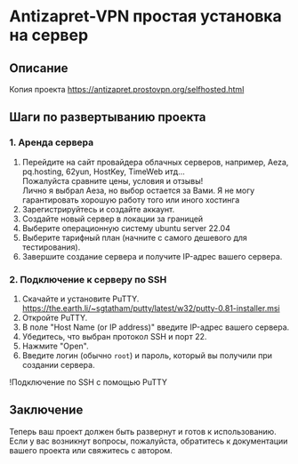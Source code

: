 # Antizapret-VPN простая установка на сервер

## Описание
Копия проекта https://antizapret.prostovpn.org/selfhosted.html

## Шаги по развертыванию проекта

### 1. Аренда сервера
1. Перейдите на сайт провайдера облачных серверов, например, Aeza, pq.hosting, 62yun, HostKey, TimeWeb итд...  
Пожалуйста сравните цены, условия и отзывы!  
Лично я выбрал Аеза, но выбор остается за Вами. Я не могу гарантировать хорошую работу того или иного хостинга  
2. Зарегистрируйтесь и создайте аккаунт.
3. Создайте новый сервер в локации за границей
4. Выберите операционную систему ubuntu server 22.04
5. Выберите тарифный план (начните с самого дешевого для тестирования).
6. Завершите создание сервера и получите IP-адрес вашего сервера.

### 2. Подключение к серверу по SSH
1. Скачайте и установите PuTTY. https://the.earth.li/~sgtatham/putty/latest/w32/putty-0.81-installer.msi
2. Откройте PuTTY.
3. В поле "Host Name (or IP address)" введите IP-адрес вашего сервера.
4. Убедитесь, что выбран протокол SSH и порт 22.
5. Нажмите "Open".
6. Введите логин (обычно `root`) и пароль, который вы получили при создании сервера.

!Подключение по SSH с помощью PuTTY

## Заключение
Теперь ваш проект должен быть развернут и готов к использованию. Если у вас возникнут вопросы, пожалуйста, обратитесь к документации вашего проекта или свяжитесь с автором.

